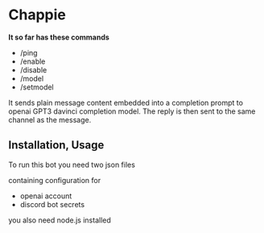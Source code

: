 # Chappie
<b>It so far has these commands</b>
- /ping
- /enable
- /disable
- /model
- /setmodel

It sends plain message content embedded into a completion prompt to openai GPT3 davinci completion model.
The reply is then sent to the same channel as the message.

## Installation, Usage

To run this bot you need two json files 

containing configuration for

- openai account
- discord bot secrets

you also need node.js installed
